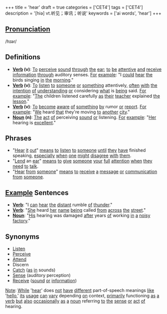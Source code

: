 +++
title = 'hear'
draft = true
categories = ['CET4']
tags = ['CET4']
description = '[hiə] vt.听见；审讯；听说'
keywords = ['ai words', 'hear']
+++

## [Pronunciation](/en/post/pronunciation/)
/hɪər/

## Definitions
- **[Verb](/en/post/verb/) (v)**: [To](/en/post/to/) [perceive](/en/post/perceive/) [sound](/en/post/sound/) [through](/en/post/through/) [the](/en/post/the/) [ear](/en/post/ear/); [to](/en/post/to/) [be](/en/post/be/) [attentive](/en/post/attentive/) [and](/en/post/and/) [receive](/en/post/receive/) [information](/en/post/information/) [through](/en/post/through/) auditory senses. [For](/en/post/for/) [example](/en/post/example/): "I [could](/en/post/could/) [hear](/en/post/hear/) [the](/en/post/the/) birds singing [in](/en/post/in/) [the](/en/post/the/) [morning](/en/post/morning/)."
- **[Verb](/en/post/verb/) (v)**: [To](/en/post/to/) [listen](/en/post/listen/) [to](/en/post/to/) [someone](/en/post/someone/) [or](/en/post/or/) [something](/en/post/something/) attentively, [often](/en/post/often/) [with](/en/post/with/) [the](/en/post/the/) [intention](/en/post/intention/) [of](/en/post/of/) [understanding](/en/post/understanding/) [or](/en/post/or/) considering [what](/en/post/what/) is [being](/en/post/being/) said. [For](/en/post/for/) [example](/en/post/example/): "[The](/en/post/the/) children listened carefully [as](/en/post/as/) [their](/en/post/their/) [teacher](/en/post/teacher/) explained [the](/en/post/the/) [lesson](/en/post/lesson/)."
- **[Verb](/en/post/verb/) (v)**: [To](/en/post/to/) [become](/en/post/become/) [aware](/en/post/aware/) [of](/en/post/of/) [something](/en/post/something/) [by](/en/post/by/) rumor [or](/en/post/or/) [report](/en/post/report/). [For](/en/post/for/) [example](/en/post/example/): "[We](/en/post/we/) heard [that](/en/post/that/) they're moving [to](/en/post/to/) [another](/en/post/another/) [city](/en/post/city/)."
- **[Noun](/en/post/noun/) (n)**: [The](/en/post/the/) [act](/en/post/act/) [of](/en/post/of/) perceiving [sound](/en/post/sound/) [or](/en/post/or/) listening. [For](/en/post/for/) [example](/en/post/example/): "[Her](/en/post/her/) hearing is [excellent](/en/post/excellent/)."
  
## Phrases
- "[Hear](/en/post/hear/) [it](/en/post/it/) [out](/en/post/out/)" [means](/en/post/means/) [to](/en/post/to/) [listen](/en/post/listen/) [to](/en/post/to/) [someone](/en/post/someone/) [until](/en/post/until/) [they](/en/post/they/) [have](/en/post/have/) finished speaking, [especially](/en/post/especially/) [when](/en/post/when/) [one](/en/post/one/) [might](/en/post/might/) [disagree](/en/post/disagree/) [with](/en/post/with/) [them](/en/post/them/).
- "[Lend](/en/post/lend/) an [ear](/en/post/ear/)" [means](/en/post/means/) [to](/en/post/to/) [give](/en/post/give/) [someone](/en/post/someone/) [your](/en/post/your/) [full](/en/post/full/) [attention](/en/post/attention/) [when](/en/post/when/) [they](/en/post/they/) [need](/en/post/need/) [to](/en/post/to/) [talk](/en/post/talk/).
- "[Hear](/en/post/hear/) [from](/en/post/from/) [someone](/en/post/someone/)" [means](/en/post/means/) [to](/en/post/to/) [receive](/en/post/receive/) [a](/en/post/a/) [message](/en/post/message/) [or](/en/post/or/) [communication](/en/post/communication/) [from](/en/post/from/) [someone](/en/post/someone/).

## [Example](/en/post/example/) Sentences
- **[Verb](/en/post/verb/)**: "I [can](/en/post/can/) [hear](/en/post/hear/) [the](/en/post/the/) [distant](/en/post/distant/) rumble [of](/en/post/of/) [thunder](/en/post/thunder/)."
- **[Verb](/en/post/verb/)**: "[She](/en/post/she/) heard [her](/en/post/her/) [name](/en/post/name/) [being](/en/post/being/) called [from](/en/post/from/) [across](/en/post/across/) [the](/en/post/the/) [street](/en/post/street/)."
- **[Noun](/en/post/noun/)**: "[His](/en/post/his/) hearing was damaged [after](/en/post/after/) years [of](/en/post/of/) working [in](/en/post/in/) [a](/en/post/a/) [noisy](/en/post/noisy/) [factory](/en/post/factory/)."

## Synonyms
- [Listen](/en/post/listen/)
- [Perceive](/en/post/perceive/)
- [Attend](/en/post/attend/)
- Discern
- [Catch](/en/post/catch/) ([as](/en/post/as/) [in](/en/post/in/) sounds)
- [Sense](/en/post/sense/) (auditory perception) 
- [Receive](/en/post/receive/) ([sound](/en/post/sound/) [or](/en/post/or/) [information](/en/post/information/)) 

[Note](/en/post/note/): [While](/en/post/while/) '[hear](/en/post/hear/)' does [not](/en/post/not/) [have](/en/post/have/) [different](/en/post/different/) part-of-speech meanings [like](/en/post/like/) '[hello](/en/post/hello/),' [its](/en/post/its/) [usage](/en/post/usage/) [can](/en/post/can/) [vary](/en/post/vary/) depending [on](/en/post/on/) context, [primarily](/en/post/primarily/) functioning [as](/en/post/as/) [a](/en/post/a/) [verb](/en/post/verb/) [but](/en/post/but/) [also](/en/post/also/) [occasionally](/en/post/occasionally/) [as](/en/post/as/) [a](/en/post/a/) [noun](/en/post/noun/) referring [to](/en/post/to/) [the](/en/post/the/) [sense](/en/post/sense/) [or](/en/post/or/) [act](/en/post/act/) [of](/en/post/of/) hearing.
